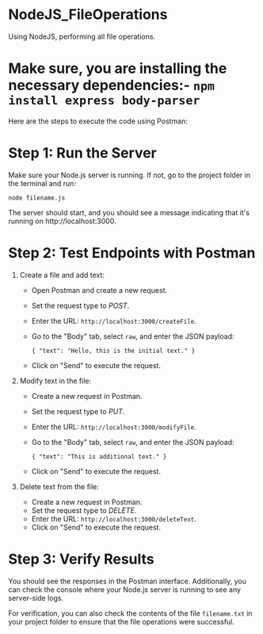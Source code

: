 # NodeJS_FileOperations
Using NodeJS, performing all file operations.

# Make sure, you are installing the necessary dependencies:- `npm install express body-parser`

Here are the steps to execute the code using Postman:

# Step 1: Run the Server

Make sure your Node.js server is running. If not, go to the project folder in the terminal and run:

`node filename.js`

The server should start, and you should see a message indicating that it's running on http://localhost:3000.

# Step 2: Test Endpoints with Postman

1. Create a file and add text:
   - Open Postman and create a new request.
   - Set the request type to *POST*.
   - Enter the URL: `http://localhost:3000/createFile`.
   - Go to the "Body" tab, select `raw`, and enter the JSON payload:

     `{
       "text": "Hello, this is the initial text."
     }`

   - Click on "Send" to execute the request.

2. Modify text in the file:
   - Create a new request in Postman.
   - Set the request type to *PUT*.
   - Enter the URL: `http://localhost:3000/modifyFile`.
   - Go to the "Body" tab, select `raw`, and enter the JSON payload:

     `
     {
       "text": "This is additional text."
     }
     `

   - Click on "Send" to execute the request.

3. Delete text from the file:
   - Create a new request in Postman.
   - Set the request type to *DELETE*.
   - Enter the URL: `http://localhost:3000/deleteText`.
   - Click on "Send" to execute the request.

# Step 3: Verify Results

You should see the responses in the Postman interface. Additionally, you can check the console where your Node.js server is running to see any server-side logs.

For verification, you can also check the contents of the file `filename.txt` in your project folder to ensure that the file operations were successful.
